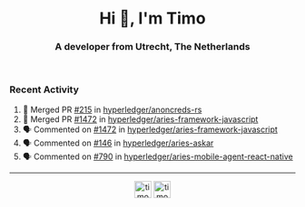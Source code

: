<h1 align="center">Hi 👋, I'm Timo</h1>
<h3 align="center">A developer from Utrecht, The Netherlands</h3>
<br/>
<!-- https://github.com/rahuldkjain/github-profile-readme-generator --!>

<!--  <p align="left"><img src="https://github-readme-stats.vercel.app/api?username=timoglastra&show_icons=true&count_private=true&" alt="timoglastra" /></p> --!>

<!--
Github language stats
<p align="left"><img src="https://github-readme-stats.vercel.app/api/top-langs/?username=timoglastra&layout=compact" alt="timoglastra" /><p>
-->

<!-- Codestats language stats -->
<!-- <p align="left"><img src="https://codestats-readme.vercel.app/api/top-langs/?username=timoglastra&layout=compact&language_count=12" alt="timoglastra" /><p>    --!>
  
<h3>Recent Activity</h3>

<!--START_SECTION:activity-->
1. 🎉 Merged PR [#215](https://github.com/hyperledger/anoncreds-rs/pull/215) in [hyperledger/anoncreds-rs](https://github.com/hyperledger/anoncreds-rs)
2. 🎉 Merged PR [#1472](https://github.com/hyperledger/aries-framework-javascript/pull/1472) in [hyperledger/aries-framework-javascript](https://github.com/hyperledger/aries-framework-javascript)
3. 🗣 Commented on [#1472](https://github.com/hyperledger/aries-framework-javascript/issues/1472) in [hyperledger/aries-framework-javascript](https://github.com/hyperledger/aries-framework-javascript)
4. 🗣 Commented on [#146](https://github.com/hyperledger/aries-askar/issues/146) in [hyperledger/aries-askar](https://github.com/hyperledger/aries-askar)
5. 🗣 Commented on [#790](https://github.com/hyperledger/aries-mobile-agent-react-native/issues/790) in [hyperledger/aries-mobile-agent-react-native](https://github.com/hyperledger/aries-mobile-agent-react-native)
<!--END_SECTION:activity-->

---

<p align="center">
<a href="https://twitter.com/timoglastra" target="blank"><img align="center" src="https://cdn.jsdelivr.net/npm/simple-icons@3.0.1/icons/twitter.svg" alt="timoglastra" height="30" width="30" /></a>
<a href="https://linkedin.com/in/timoglastra" target="blank"><img align="center" src="https://cdn.jsdelivr.net/npm/simple-icons@3.0.1/icons/linkedin.svg" alt="timoglastra" height="30" width="30" /></a>
</p>



